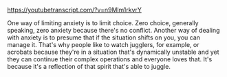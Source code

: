 https://youtubetranscript.com/?v=n9Mlm1rkvrY

 One way of limiting anxiety is to limit choice. Zero choice, generally speaking, zero anxiety because there's no conflict. Another way of dealing with anxiety is to presume that if the situation shifts on you, you can manage it. That's why people like to watch jugglers, for example, or acrobats because they're in a situation that's dynamically unstable and yet they can continue their complex operations and everyone loves that. It's because it's a reflection of that spirit that's able to juggle.